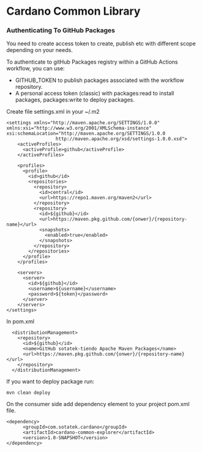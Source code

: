 # Cardano Common Library
### Authenticating To GitHub Packages

You need to create access token to create, publish etc with different scope depending on your needs.

To authenticate to gitHub Packages registry within a GitHub Actions workflow, you can use:

* GITHUB_TOKEN to publish packages associated with the workflow repository.
* A personal access token (classic) with packages:read to install packages, packages:write to deploy packages.

Create file settings.xml in your ~/.m2

```
<settings xmlns="http://maven.apache.org/SETTINGS/1.0.0"
xmlns:xsi="http://www.w3.org/2001/XMLSchema-instance"
xsi:schemaLocation="http://maven.apache.org/SETTINGS/1.0.0
				  http://maven.apache.org/xsd/settings-1.0.0.xsd">
	<activeProfiles>
	  <activeProfile>github</activeProfile>
	</activeProfiles>

	<profiles>
	  <profile>
		<id>github</id>
		<repositories>
		  <repository>
			<id>central</id>
			<url>https://repo1.maven.org/maven2</url>
		  </repository>
		  <repository>
			<id>${github}</id>
			<url>https://maven.pkg.github.com/{onwer}/{repository-name}</url>
			<snapshots>
			  <enabled>true</enabled>
			</snapshots>
		  </repository>
		</repositories>
	  </profile>
	</profiles>

	<servers>
	  <server>
		<id>${github}</id>
		<username>${username}</username>
		<password>${token}</password>
	  </server>
	</servers>
</settings>
```

In pom.xml
```
  <distributionManagement>
    <repository>
      <id>${github}</id>
      <name>GitHub sotatek-tiendo Apache Maven Packages</name>
      <url>https://maven.pkg.github.com/{onwer}/{repository-name}</url>
    </repository>
  </distributionManagement>
```

If you want to deploy package run:
```
mvn clean deploy
```

On the consumer side add dependency element to your project pom.xml file.
```
<dependency>
      <groupId>com.sotatek.cardano</groupId>
      <artifactId>cardano-common-explorer</artifactId>
      <version>1.0-SNAPSHOT</version>
</dependency>
```




